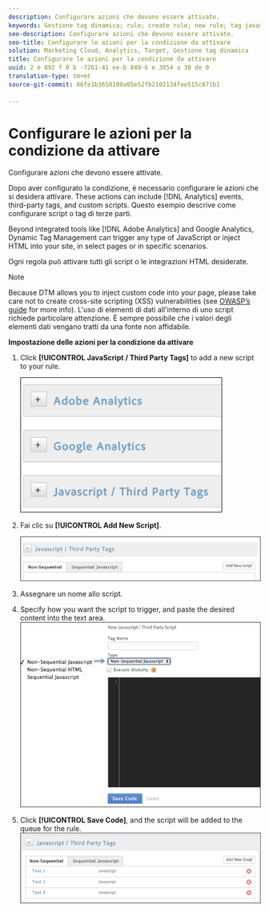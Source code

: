 ```yaml
---
description: Configurare azioni che devono essere attivate.
keywords: Gestione tag dinamica; rule; create rule; new rule; tag javascript/third party; configurare azioni per la condizione; aggiungere un nuovo script; javascript non sequenziale; javascript sequenziale; HTML non sequenziale
seo-description: Configurare azioni che devono essere attivate.
seo-title: Configurare le azioni per la condizione da attivare
solution: Marketing Cloud, Analytics, Target, Gestione tag dinamica
title: Configurare le azioni per la condizione da attivare
uuid: 2 e 892 f 0 b -7261-41 ee-b 849-6 e 3054 a 38 de 0
translation-type: tm+mt
source-git-commit: 86fe1b3650100a05e52fb2102134fee515c871b1

---
```



# Configurare le azioni per la condizione da attivare

Configurare azioni che devono essere attivate.

Dopo aver configurato la condizione, è necessario configurare le azioni che si desidera attivare. These actions can include [!DNL Analytics] events, third-party tags, and custom scripts. Questo esempio descrive come configurare script o tag di terze parti.

Beyond integrated tools like [!DNL Adobe Analytics] and Google Analytics, Dynamic Tag Management can trigger any type of JavaScript or inject HTML into your site, in select pages or in specific scenarios.

Ogni regola può attivare tutti gli script o le integrazioni HTML desiderate.

>[!NOTE]
>
>Because DTM allows you to inject custom code into your page, please take care not to create cross-site scripting (XSS) vulnerabilities (see [OWASP’s guide](https://www.owasp.org/index.php/Cross-site_Scripting_(XSS)) for more info). L'uso di elementi di dati all'interno di uno script richiede particolare attenzione. È sempre possibile che i valori degli elementi dati vengano tratti da una fonte non affidabile.

**Impostazione delle azioni per la condizione da attivare**

1. Click **[!UICONTROL JavaScript / Third Party Tags]** to add a new script to your rule.

   ![](assets/scripts-actions.png)

1. Fai clic su **[!UICONTROL Add New Script]**.

   ![](assets/scripts-actions2.png)

1. Assegnare un nome allo script.
1. Specify how you want the script to trigger, and paste the desired content into the text area. ![](assets/scripts-actions3.png)

1. Click **[!UICONTROL Save Code]**, and the script will be added to the queue for the rule. ![](assets/scripts-actions4.png)

